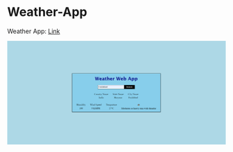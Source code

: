 # Weather-App

Weather App: [Link](https://static-weathers-app.netlify.app/)

![Weather App](/output.png)
